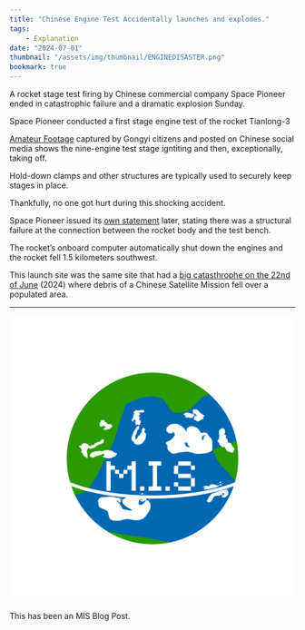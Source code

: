 ```yaml
---
title: "Chinese Engine Test Accidentally launches and explodes."
tags:
    - Explanation
date: "2024-07-01"
thumbnail: "/assets/img/thumbnail/ENGINEDISASTER.png"
bookmark: true
---
```


A rocket stage test firing by Chinese commercial company Space Pioneer ended in catastrophic failure and a dramatic explosion Sunday.

Space Pioneer conducted a first stage engine test of the rocket Tianlong-3

[Amateur Footage](https://x.com/J1NFENG/status/1807334917031825869) captured by Gongyi citizens and posted on Chinese social media shows the nine-engine test stage igntiting and then, exceptionally, taking off.

Hold-down clamps and other structures are typically used to securely keep stages in place.

Thankfully, no one got hurt during this shocking accident.

Space Pioneer issued its [own statement](https://mp.weixin.qq.com/s/6K2mdDWviOlk30oU-JH90Q) later, stating there was a structural failure at the connection between the rocket body and the test bench.

The rocket’s onboard computer automatically shut down the engines and the rocket fell 1.5 kilometers southwest.

This launch site was the same site that had a [big catasthrophe on the 22nd of June](https://spacenews.com/china-launches-sino-french-astrophysics-satellite-debris-falls-over-populated-area/) (2024) where debris of a Chinese Satellite Mission fell over a populated area.

---

![MIS Logo](/assets/miko.png)

This has been an MIS Blog Post.
